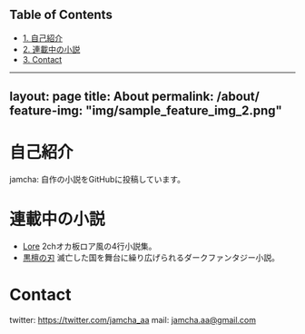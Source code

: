 <div id="table-of-contents">
<h2>Table of Contents</h2>
<div id="text-table-of-contents">
<ul>
<li><a href="#orgheadline1">1. 自己紹介</a></li>
<li><a href="#orgheadline2">2. 連載中の小説</a></li>
<li><a href="#orgheadline3">3. Contact</a></li>
</ul>
</div>
</div>

---
layout: page
title: About
permalink: /about/
feature-img: "img/sample_feature_img_2.png"
---

# 自己紹介<a id="orgheadline1"></a>

jamcha: 自作の小説をGitHubに投稿しています。

# 連載中の小説<a id="orgheadline2"></a>

-   [Lore](https://github.com/jamcha-aa/Lore) 2chオカ板ロア風の4行小説集。
-   [黒檀の刃](https://github.com/jamcha-aa/EbonyBlades) 滅亡した国を舞台に繰り広げられるダークファンタジー小説。

# Contact<a id="orgheadline3"></a>

twitter: [<https://twitter.com/jamcha_aa>](https://twitter.com/jamcha_aa)
mail: jamcha.aa@gmail.com